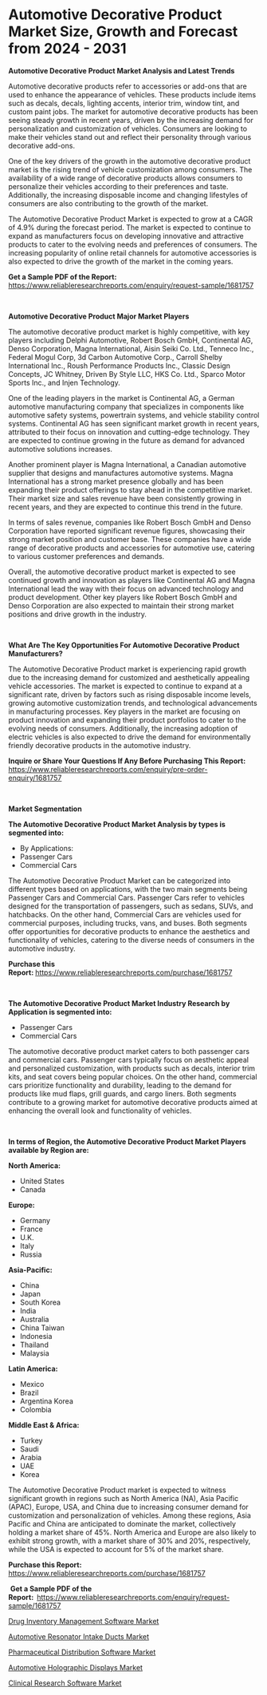 <p><h1>Automotive Decorative Product Market Size, Growth and Forecast from 2024 - 2031</h1></p><p><strong>Automotive Decorative Product Market Analysis and Latest Trends</strong></p>
<p><p>Automotive decorative products refer to accessories or add-ons that are used to enhance the appearance of vehicles. These products include items such as decals, decals, lighting accents, interior trim, window tint, and custom paint jobs. The market for automotive decorative products has been seeing steady growth in recent years, driven by the increasing demand for personalization and customization of vehicles. Consumers are looking to make their vehicles stand out and reflect their personality through various decorative add-ons.</p><p>One of the key drivers of the growth in the automotive decorative product market is the rising trend of vehicle customization among consumers. The availability of a wide range of decorative products allows consumers to personalize their vehicles according to their preferences and taste. Additionally, the increasing disposable income and changing lifestyles of consumers are also contributing to the growth of the market.</p><p>The Automotive Decorative Product Market is expected to grow at a CAGR of 4.9% during the forecast period. The market is expected to continue to expand as manufacturers focus on developing innovative and attractive products to cater to the evolving needs and preferences of consumers. The increasing popularity of online retail channels for automotive accessories is also expected to drive the growth of the market in the coming years.</p></p>
<p><strong>Get a Sample PDF of the Report:&nbsp;</strong> <a href="https://www.reliableresearchreports.com/enquiry/request-sample/1681757">https://www.reliableresearchreports.com/enquiry/request-sample/1681757</a></p>
<p>&nbsp;</p>
<p><strong>Automotive Decorative Product Major Market Players</strong></p>
<p><p>The automotive decorative product market is highly competitive, with key players including Delphi Automotive, Robert Bosch GmbH, Continental AG, Denso Corporation, Magna International, Aisin Seiki Co. Ltd., Tenneco Inc., Federal Mogul Corp, 3d Carbon Automotive Corp., Carroll Shelby International Inc., Roush Performance Products Inc., Classic Design Concepts, JC Whitney, Driven By Style LLC, HKS Co. Ltd., Sparco Motor Sports Inc., and Injen Technology. </p><p>One of the leading players in the market is Continental AG, a German automotive manufacturing company that specializes in components like automotive safety systems, powertrain systems, and vehicle stability control systems. Continental AG has seen significant market growth in recent years, attributed to their focus on innovation and cutting-edge technology. They are expected to continue growing in the future as demand for advanced automotive solutions increases.</p><p>Another prominent player is Magna International, a Canadian automotive supplier that designs and manufactures automotive systems. Magna International has a strong market presence globally and has been expanding their product offerings to stay ahead in the competitive market. Their market size and sales revenue have been consistently growing in recent years, and they are expected to continue this trend in the future.</p><p>In terms of sales revenue, companies like Robert Bosch GmbH and Denso Corporation have reported significant revenue figures, showcasing their strong market position and customer base. These companies have a wide range of decorative products and accessories for automotive use, catering to various customer preferences and demands.</p><p>Overall, the automotive decorative product market is expected to see continued growth and innovation as players like Continental AG and Magna International lead the way with their focus on advanced technology and product development. Other key players like Robert Bosch GmbH and Denso Corporation are also expected to maintain their strong market positions and drive growth in the industry.</p></p>
<p>&nbsp;</p>
<p><strong>What Are The Key Opportunities For Automotive Decorative Product Manufacturers?</strong></p>
<p><p>The Automotive Decorative Product market is experiencing rapid growth due to the increasing demand for customized and aesthetically appealing vehicle accessories. The market is expected to continue to expand at a significant rate, driven by factors such as rising disposable income levels, growing automotive customization trends, and technological advancements in manufacturing processes. Key players in the market are focusing on product innovation and expanding their product portfolios to cater to the evolving needs of consumers. Additionally, the increasing adoption of electric vehicles is also expected to drive the demand for environmentally friendly decorative products in the automotive industry.</p></p>
<p><strong>Inquire or Share Your Questions If Any Before Purchasing This Report:</strong> <a href="https://www.reliableresearchreports.com/enquiry/pre-order-enquiry/1681757">https://www.reliableresearchreports.com/enquiry/pre-order-enquiry/1681757</a></p>
<p>&nbsp;</p>
<p><strong>Market Segmentation</strong></p>
<p><strong>The Automotive Decorative Product Market Analysis by types is segmented into:</strong></p>
<p><ul><li>By Applications:</li><li>Passenger Cars</li><li>Commercial Cars</li></ul></p>
<p><p>The Automotive Decorative Product Market can be categorized into different types based on applications, with the two main segments being Passenger Cars and Commercial Cars. Passenger Cars refer to vehicles designed for the transportation of passengers, such as sedans, SUVs, and hatchbacks. On the other hand, Commercial Cars are vehicles used for commercial purposes, including trucks, vans, and buses. Both segments offer opportunities for decorative products to enhance the aesthetics and functionality of vehicles, catering to the diverse needs of consumers in the automotive industry.</p></p>
<p><strong>Purchase this Report:&nbsp;</strong><a href="https://www.reliableresearchreports.com/purchase/1681757">https://www.reliableresearchreports.com/purchase/1681757</a></p>
<p>&nbsp;</p>
<p><strong>The Automotive Decorative Product Market Industry Research by Application is segmented into:</strong></p>
<p><ul><li>Passenger Cars</li><li>Commercial Cars</li></ul></p>
<p><p>The automotive decorative product market caters to both passenger cars and commercial cars. Passenger cars typically focus on aesthetic appeal and personalized customization, with products such as decals, interior trim kits, and seat covers being popular choices. On the other hand, commercial cars prioritize functionality and durability, leading to the demand for products like mud flaps, grill guards, and cargo liners. Both segments contribute to a growing market for automotive decorative products aimed at enhancing the overall look and functionality of vehicles.</p></p>
<p>&nbsp;</p>
<p><strong>In terms of Region, the Automotive Decorative Product Market Players available by Region are:</strong></p>
<p>
    <p> <strong> North America: </strong>
        <ul>
            <li>United States</li>
            <li>Canada</li>
        </ul>
        </p> 
    <p> <strong> Europe: </strong>
        <ul>
            <li>Germany</li>
            <li>France</li>
            <li>U.K.</li>
            <li>Italy</li>
            <li>Russia</li>
        </ul>
        </p> 
    <p> <strong> Asia-Pacific: </strong>
        <ul>
            <li>China</li>
            <li>Japan</li>
            <li>South Korea</li>
            <li>India</li>
            <li>Australia</li>
            <li>China Taiwan</li>
            <li>Indonesia</li>
            <li>Thailand</li>
            <li>Malaysia</li>
        </ul>
        </p> 
    <p> <strong> Latin America: </strong>
        <ul>
            <li>Mexico</li>
            <li>Brazil</li>
            <li>Argentina Korea</li>
            <li>Colombia</li>
        </ul>
        </p> 
    <p> <strong> Middle East & Africa: </strong>
        <ul>
            <li>Turkey</li>
            <li>Saudi</li>
            <li>Arabia</li>
            <li>UAE</li>
            <li>Korea</li>
        </ul>
    </p>
    </p>
<p><p>The Automotive Decorative Product market is expected to witness significant growth in regions such as North America (NA), Asia Pacific (APAC), Europe, USA, and China due to increasing consumer demand for customization and personalization of vehicles. Among these regions, Asia Pacific and China are anticipated to dominate the market, collectively holding a market share of 45%. North America and Europe are also likely to exhibit strong growth, with a market share of 30% and 20%, respectively, while the USA is expected to account for 5% of the market share.</p></p>
<p><strong>Purchase this Report: </strong><a href="https://www.reliableresearchreports.com/purchase/1681757">https://www.reliableresearchreports.com/purchase/1681757</a></p>
<p>&nbsp;<strong>Get a Sample PDF of the Report:&nbsp;&nbsp;</strong><a href="https://www.reliableresearchreports.com/enquiry/request-sample/1681757">https://www.reliableresearchreports.com/enquiry/request-sample/1681757</a></p>
<p><strong></strong></p>
<p><p><a href="https://medium.com/@tomazemlak97885/decoding-drug-inventory-management-software-market-metrics-market-share-trends-and-growth-7a2668a9d2a6">Drug Inventory Management Software Market</a></p><p><a href="https://github.com/kathiaseamanalvaradovlprc2h/Market-Research-Report-List-1/blob/main/automotive-resonator-intake-ducts-market.md">Automotive Resonator Intake Ducts Market</a></p><p><a href="https://medium.com/@tomazemlak97885/pharmaceutical-distribution-software-market-report-reveals-the-latest-trends-and-growth-d5d0cdd7a732">Pharmaceutical Distribution Software Market</a></p><p><a href="https://github.com/wusalecollins540tpqoz/Market-Research-Report-List-1/blob/main/automotive-holographic-displays-market.md">Automotive Holographic Displays Market</a></p><p><a href="https://medium.com/@tomazemlak97885/decoding-clinical-research-software-market-metrics-market-share-trends-and-growth-patterns-ef548ddf5732">Clinical Research Software Market</a></p></p>
